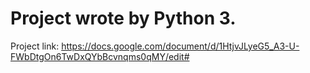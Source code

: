 # Project wrote by Python 3.

Project link: https://docs.google.com/document/d/1HtjvJLyeG5_A3-U-FWbDtgOn6TwDxQYbBcvnqms0qMY/edit#
